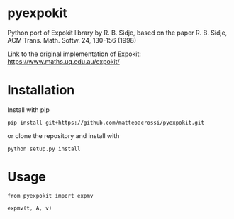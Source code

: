 # pyexpokit
Python port of Expokit library by R. B. Sidje, based on the paper R. B. Sidje, ACM Trans. Math. Softw. 24, 130-156 (1998)

Link to the original implementation of Expokit: https://www.maths.uq.edu.au/expokit/

# Installation
Install with pip

    pip install git+https://github.com/matteoacrossi/pyexpokit.git
    
or clone the repository and install with

    python setup.py install
    
# Usage

    from pyexpokit import expmv
    
    expmv(t, A, v)
    
